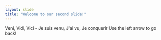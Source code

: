 ```yaml
---
layout: slide
title: "Welcome to our second slide!"
---
```

Veni, Vidi, Vici - Je suis venu, J'ai vu, Je conquerir
Use the left arrow to go back!
